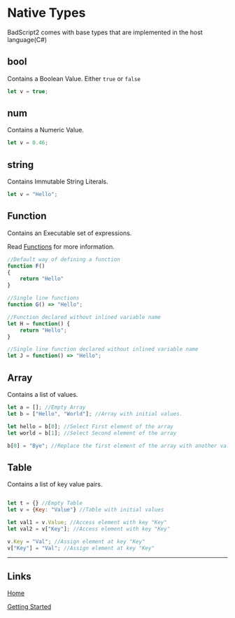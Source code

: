 # Native Types

BadScript2 comes with base types that are implemented in the host language(C#)

## bool

Contains a Boolean Value. Either `true` or `false`

```js
let v = true;
```


## num

Contains a Numeric Value.

```js
let v = 0.46;
```

## string

Contains Immutable String Literals.

```js
let v = "Hello";
```

## Function

Contains an Executable set of expressions.

Read [Functions](./Functions.md) for more information.

```js
//Default way of defining a function
function F()
{
	return "Hello"
}

//Single line functions
function G() => "Hello";

//Function declared without inlined variable name
let H = function() {
	return "Hello";
}

//Single line function declared without inlined variable name
let J = function() => "Hello";
```

## Array

Contains a list of values.

```js
let a = []; //Empty Array
let b = ["Hello", "World"]; //Array with initial values.

let hello = b[0]; //Select First element of the array
let world = b[1]; //Select Second element of the array

b[0] = "Bye"; //Replace the first element of the array with another value
```

## Table

Contains a list of key value pairs.

```js

let t = {} //Empty Table
let v = {Key: "Value"} //Table with initial values

let val1 = v.Value; //Access element with key "Key"
let val2 = v["Key"]; //Access element with key "Key"

v.Key = "Val"; //Assign element at key "Key"
v["Key"] = "Val"; //Assign element at key "Key"

```


___

## Links

[Home](../Readme.md)

[Getting Started](../GettingStarted.md)